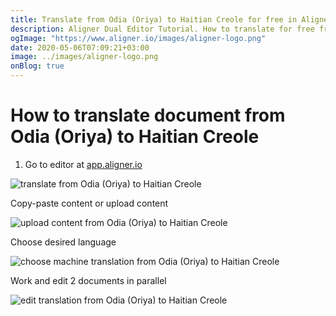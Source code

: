 ```yaml
---
title: Translate from Odia (Oriya) to Haitian Creole for free in Aligner Editor
description: Aligner Dual Editor Tutorial. How to translate for free from Odia (Oriya) to Haitian Creole. Aligner is multilingual document management platform. 
ogImage: "https://www.aligner.io/images/aligner-logo.png"
date: 2020-05-06T07:09:21+03:00
image: ../images/aligner-logo.png
onBlog: true
---
```


# How to translate document from Odia (Oriya) to Haitian Creole

1. Go to editor at [app.aligner.io](https://app.aligner.io "Aligner App web page")

![translate from Odia (Oriya) to Haitian Creole](../aligner-blank-editor.png "translate from Odia (Oriya) to Haitian Creole")

Copy-paste content or upload content

![upload content from Odia (Oriya) to Haitian Creole](../aligner-uploaded-document.png "upload content from Odia (Oriya) to Haitian Creole")

Choose desired language

![choose machine translation from Odia (Oriya) to Haitian Creole](../aligner-language-dropdown.png "choose machine translation from Odia (Oriya) to Haitian Creole")

Work and edit 2 documents in parallel

![edit translation from Odia (Oriya) to Haitian Creole](../aligner-double-sitded-editor.png "edit translation from Odia (Oriya) to Haitian Creole")

